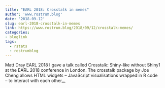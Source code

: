 ```yaml
---
title: "EARL 2018: Crosstalk in memes"
author: 'www.rostrum.blog'
date: '2018-09-12'
slug: earl-2018-crosstalk-in-memes
link: https://www.rostrum.blog/2018/09/12/crosstalk-memes/
categories:
- bloglink
tags:
  - rstats
  - rostrumblog
---
```


Matt Dray EARL 2018 I gave a talk called Crosstalk: Shiny-like without Shiny1 at the EARL 2018 conference in London. The crosstalk package by Joe Cheng allows HTML widgets – JavaScript visualisations wrapped in R code – to interact with each other[... <i class="fas fa-external-link-alt"></i>](https://www.rostrum.blog/2018/09/12/crosstalk-memes/)

